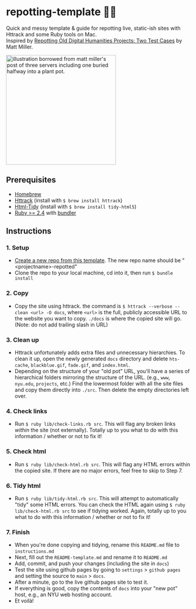 # repotting-template 🌱🍯
Quick and messy template & guide for repotting live, static-ish sites with Httrack and some Ruby tools on Mac.  
Inspired by [Repotting Old Digital Humanities Projects:
Two Test Cases](https://thisismattmiller.com/post/repotting-old-digital-humanities-projects/) by Matt Miller. 

<a href="https://thisismattmiller.com/post/repotting-old-digital-humanities-projects/">
  <img alt="illustration borrowed from matt miller's post of three servers including one buried halfway into a plant pot." src="https://i.imgur.com/Uzsl95i.png" width="300"/>
</a>

## Prerequisites
- [Homebrew](https://brew.sh/)
- [Httrack](https://www.httrack.com/) (install with `$ brew install httrack`)
- [Html-Tidy](http://www.html-tidy.org/) (install with `$ brew install tidy-html5`)
- [Ruby >= 2.4](https://rvm.io/rvm/install) with [bundler](https://bundler.io/#getting-started)

## Instructions
### 1. __Setup__
  - [Create a new repo from this template](https://github.com/nyu-dss/repotting-template/generate). The new repo name should be "\<projectname\>-repotted"
  - Clone the repo to your local machine, cd into it, then run `$ bundle install`
### 2. __Copy__
  - Copy the site using httrack. the command is
  `$ httrack --verbose --clean <url> -O docs`, where `<url>` is the full, publicly accessible URL to the website you want to copy. `./docs` is where the copied site will go. (Note: do not add trailing slash in URL)
### 3. __Clean up__
  - Httrack unfortunately adds extra files and unnecessary hierarchies. To clean it up, open the newly generated `docs` directory and delete `hts-cache`, `blackblue.gif`, `fade.gif`, and `index.html`.
  - Depending on the structure of your "old pot" URL, you'll have a series of hierarchical folders mirroring the structure of the URL. (e.g., `www`, `nyu.edu`, `projects`, etc.) Find the lowermost folder with all the site files and copy them directly into `./src`. Then delete the empty directories left over.
### 4. __Check links__
  - Run `$ ruby lib/check-links.rb src`. This will flag any broken links _within_ the site (not externally). Totally up to you what to do with this information / whether or not to fix it!
### 5. __Check html__
  - Run `$ ruby lib/check-html.rb src`. This will flag any HTML errors within the copied site. If there are no major errors, feel free to skip to Step 7.
### 6. __Tidy html__
  - Run `$ ruby lib/tidy-html.rb src`. This will attempt to automatically "tidy" some HTML errors. You can check the HTML again using `$ ruby lib/check-html.rb src` to see if tidying worked. Again, totally up to you what to do with this information / whether or not to fix it!
### 7. __Finish__
  - When you're done copying and tidying, rename this `README.md` file to `instructions.md`
  - Next, fill out the `README-template.md` and rename it to `README.md`
  - Add, commit, and push your changes (including the site in `docs`)
  - Test the site using github pages by going to `settings` > `github pages` and setting the source to `main` > `docs`.
  - After a minute, go to the live github pages site to test it.
  - If everything is good, copy the contents of `docs` into your "new pot" host, e.g., an NYU web hosting account.
  - Et voilà!
